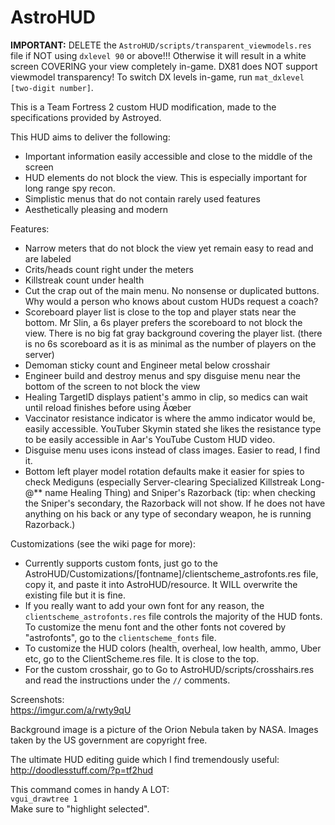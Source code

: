 # AstroHUD

**IMPORTANT:** DELETE the `AstroHUD/scripts/transparent_viewmodels.res` file if NOT using `dxlevel 90` or above!!! Otherwise it will result in a white screen COVERING your view completely in-game. DX81 does NOT support viewmodel transparency! To switch DX levels in-game, run `mat_dxlevel [two-digit number]`.

This is a Team Fortress 2 custom HUD modification, made to the specifications provided by Astroyed.

This HUD aims to deliver the following:
* Important information easily accessible and close to the middle of the screen
* HUD elements do not block the view. This is especially important for long range spy recon.
* Simplistic menus that do not contain rarely used features
* Aesthetically pleasing and modern

Features:
* Narrow meters that do not block the view yet remain easy to read and are labeled
* Crits/heads count right under the meters
* Killstreak count under health
* Cut the crap out of the main menu. No nonsense or duplicated buttons. Why would a person who knows about custom HUDs request a coach?
* Scoreboard player list is close to the top and player stats near the bottom. Mr Slin, a 6s player prefers the scoreboard to not block the view. There is no big fat gray background covering the player list. (there is no 6s scoreboard as it is as minimal as the number of players on the server)
* Demoman sticky count and Engineer metal below crosshair
* Engineer build and destroy menus and spy disguise menu near the bottom of the screen to not block the view
* Healing TargetID displays patient's ammo in clip, so medics can wait until reload finishes before using Ãœber
* Vaccinator resistance indicator is where the ammo indicator would be, easily accessible. YouTuber Skymin stated she likes the resistance type to be easily accessible in Aar's YouTube Custom HUD video.
* Disguise menu uses icons instead of class images. Easier to read, I find it.
* Bottom left player model rotation defaults make it easier for spies to check Mediguns (especially Server-clearing Specialized Killstreak Long-@** name Healing Thing) and Sniper's Razorback (tip: when checking the Sniper's secondary, the Razorback will not show. If he does not have anything on his back or any type of secondary weapon, he is running Razorback.)

Customizations (see the wiki page for more):
* Currently supports custom fonts, just go to the AstroHUD/Customizations/[fontname]/clientscheme_astrofonts.res file, copy it, and paste it into AstroHUD/resource. It WILL overwrite the existing file but it is fine.
* If you really want to add your own font for any reason, the `clientscheme_astrofonts.res` file controls the majority of the HUD fonts. To customize the menu font and the other fonts not covered by "astrofonts", go to the `clientscheme_fonts` file.
* To customize the HUD colors (health, overheal, low health, ammo, Uber etc, go to the ClientScheme.res file. It is close to the top.
* For the custom crosshair, go to Go to AstroHUD/scripts/crosshairs.res and read the instructions under the `//` comments.

Screenshots:<br/>
https://imgur.com/a/rwty9qU

Background image is a picture of the Orion Nebula taken by NASA. Images taken by the US government are copyright free.

The ultimate HUD editing guide which I find tremendously useful:<br/>
<http://doodlesstuff.com/?p=tf2hud>

This command comes in handy A LOT:<br/>
`vgui_drawtree 1`<br/>
Make sure to "highlight selected".
